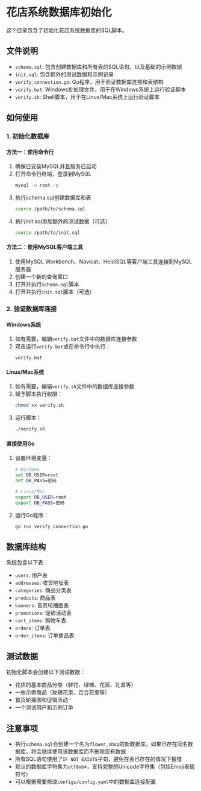 # 花店系统数据库初始化

这个目录包含了初始化花店系统数据库的SQL脚本。

## 文件说明

- `schema.sql`: 包含创建数据库和所有表的SQL语句，以及基础的示例数据
- `init.sql`: 包含额外的测试数据和示例记录
- `verify_connection.go`: Go程序，用于验证数据库连接和表结构
- `verify.bat`: Windows批处理文件，用于在Windows系统上运行验证脚本
- `verify.sh`: Shell脚本，用于在Linux/Mac系统上运行验证脚本

## 如何使用

### 1. 初始化数据库

#### 方法一：使用命令行

1. 确保已安装MySQL并且服务已启动
2. 打开命令行终端，登录到MySQL
   ```bash
   mysql -u root -p
   ```
3. 执行schema.sql创建数据库和表
   ```bash
   source /path/to/schema.sql
   ```
4. 执行init.sql添加额外的测试数据（可选）
   ```bash
   source /path/to/init.sql
   ```

#### 方法二：使用MySQL客户端工具

1. 使用MySQL Workbench、Navicat、HeidiSQL等客户端工具连接到MySQL服务器
2. 创建一个新的查询窗口
3. 打开并执行`schema.sql`脚本
4. 打开并执行`init.sql`脚本（可选）

### 2. 验证数据库连接

#### Windows系统

1. 如有需要，编辑`verify.bat`文件中的数据库连接参数
2. 双击运行`verify.bat`或在命令行中执行：
   ```
   verify.bat
   ```

#### Linux/Mac系统

1. 如有需要，编辑`verify.sh`文件中的数据库连接参数
2. 赋予脚本执行权限：
   ```bash
   chmod +x verify.sh
   ```
3. 运行脚本：
   ```bash
   ./verify.sh
   ```

#### 直接使用Go

1. 设置环境变量：
   ```bash
   # Windows
   set DB_USER=root
   set DB_PASS=密码
   
   # Linux/Mac
   export DB_USER=root
   export DB_PASS=密码
   ```
2. 运行Go程序：
   ```bash
   go run verify_connection.go
   ```

## 数据库结构

系统包含以下表：

- `users`: 用户表
- `addresses`: 收货地址表
- `categories`: 商品分类表
- `products`: 商品表
- `banners`: 首页轮播图表
- `promotions`: 促销活动表
- `cart_items`: 购物车表
- `orders`: 订单表
- `order_items`: 订单商品表

## 测试数据

初始化脚本会创建以下测试数据：

- 花店的基本商品分类（鲜花、绿植、花篮、礼盒等）
- 一些示例商品（玫瑰花束、百合花束等）
- 首页轮播图和促销活动
- 一个测试用户和示例订单

## 注意事项

- 执行`schema.sql`会创建一个名为`flower_shop`的新数据库。如果已存在同名数据库，将会继续使用该数据库而不删除现有数据
- 所有SQL语句使用了`IF NOT EXISTS`子句，避免在表已存在的情况下报错
- 默认的数据库字符集为`utf8mb4`，支持完整的Unicode字符集（包括Emoji表情符号）
- 可以根据需要修改`configs/config.yaml`中的数据库连接配置 